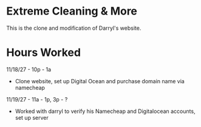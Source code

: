 # Extreme Cleaning & More

This is the clone and modification of Darryl's website.

# Hours Worked

 11/18/27 - 10p - 1a
 - Clone website, set up Digital Ocean and purchase domain name via namecheap

 11/19/27 - 11a - 1p, 3p - ?
 - Worked with darryl to verify his Namecheap and Digitalocean accounts, set up server

